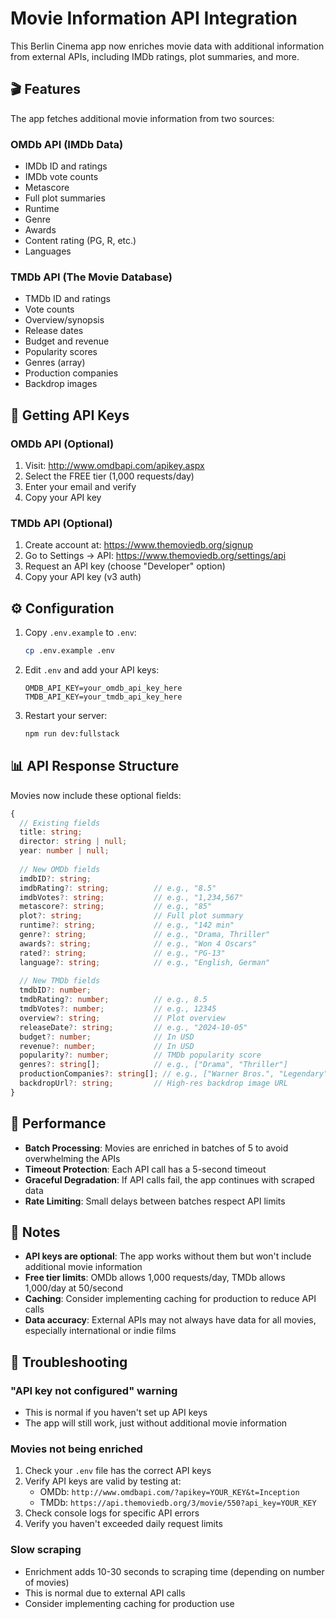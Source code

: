 # Movie Information API Integration

This Berlin Cinema app now enriches movie data with additional information from external APIs, including IMDb ratings, plot summaries, and more.

## 🎬 Features

The app fetches additional movie information from two sources:

### OMDb API (IMDb Data)
- IMDb ID and ratings
- IMDb vote counts
- Metascore
- Full plot summaries
- Runtime
- Genre
- Awards
- Content rating (PG, R, etc.)
- Languages

### TMDb API (The Movie Database)
- TMDb ID and ratings
- Vote counts
- Overview/synopsis
- Release dates
- Budget and revenue
- Popularity scores
- Genres (array)
- Production companies
- Backdrop images

## 🔑 Getting API Keys

### OMDb API (Optional)
1. Visit: http://www.omdbapi.com/apikey.aspx
2. Select the FREE tier (1,000 requests/day)
3. Enter your email and verify
4. Copy your API key

### TMDb API (Optional)
1. Create account at: https://www.themoviedb.org/signup
2. Go to Settings → API: https://www.themoviedb.org/settings/api
3. Request an API key (choose "Developer" option)
4. Copy your API key (v3 auth)

## ⚙️ Configuration

1. Copy `.env.example` to `.env`:
   ```bash
   cp .env.example .env
   ```

2. Edit `.env` and add your API keys:
   ```env
   OMDB_API_KEY=your_omdb_api_key_here
   TMDB_API_KEY=your_tmdb_api_key_here
   ```

3. Restart your server:
   ```bash
   npm run dev:fullstack
   ```

## 📊 API Response Structure

Movies now include these optional fields:

```typescript
{
  // Existing fields
  title: string;
  director: string | null;
  year: number | null;
  
  // New OMDb fields
  imdbID?: string;
  imdbRating?: string;          // e.g., "8.5"
  imdbVotes?: string;           // e.g., "1,234,567"
  metascore?: string;           // e.g., "85"
  plot?: string;                // Full plot summary
  runtime?: string;             // e.g., "142 min"
  genre?: string;               // e.g., "Drama, Thriller"
  awards?: string;              // e.g., "Won 4 Oscars"
  rated?: string;               // e.g., "PG-13"
  language?: string;            // e.g., "English, German"
  
  // New TMDb fields
  tmdbID?: number;
  tmdbRating?: number;          // e.g., 8.5
  tmdbVotes?: number;           // e.g., 12345
  overview?: string;            // Plot overview
  releaseDate?: string;         // e.g., "2024-10-05"
  budget?: number;              // In USD
  revenue?: number;             // In USD
  popularity?: number;          // TMDb popularity score
  genres?: string[];            // e.g., ["Drama", "Thriller"]
  productionCompanies?: string[]; // e.g., ["Warner Bros.", "Legendary"]
  backdropUrl?: string;         // High-res backdrop image URL
}
```

## 🚀 Performance

- **Batch Processing**: Movies are enriched in batches of 5 to avoid overwhelming the APIs
- **Timeout Protection**: Each API call has a 5-second timeout
- **Graceful Degradation**: If API calls fail, the app continues with scraped data
- **Rate Limiting**: Small delays between batches respect API limits

## 📝 Notes

- **API keys are optional**: The app works without them but won't include additional movie information
- **Free tier limits**: OMDb allows 1,000 requests/day, TMDb allows 1,000/day at 50/second
- **Caching**: Consider implementing caching for production to reduce API calls
- **Data accuracy**: External APIs may not always have data for all movies, especially international or indie films

## 🔧 Troubleshooting

### "API key not configured" warning
- This is normal if you haven't set up API keys
- The app will still work, just without additional movie information

### Movies not being enriched
1. Check your `.env` file has the correct API keys
2. Verify API keys are valid by testing at:
   - OMDb: `http://www.omdbapi.com/?apikey=YOUR_KEY&t=Inception`
   - TMDb: `https://api.themoviedb.org/3/movie/550?api_key=YOUR_KEY`
3. Check console logs for specific API errors
4. Verify you haven't exceeded daily request limits

### Slow scraping
- Enrichment adds 10-30 seconds to scraping time (depending on number of movies)
- This is normal due to external API calls
- Consider implementing caching for production use
